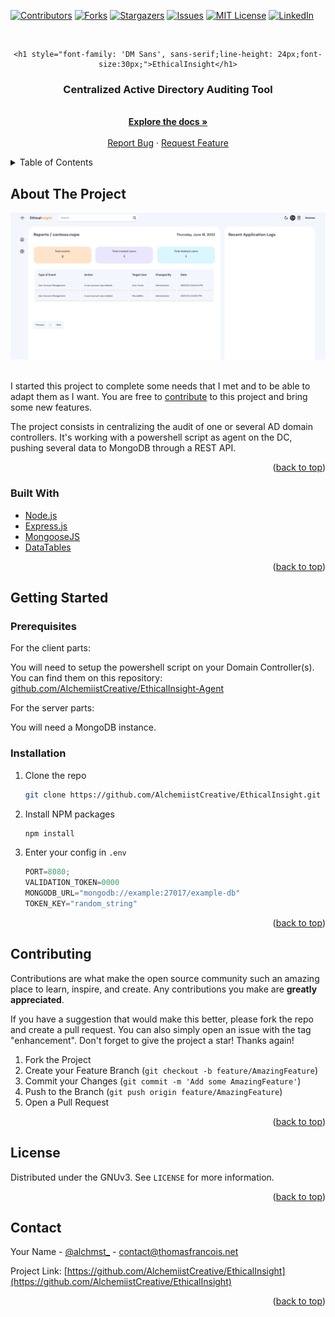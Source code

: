 <div id="top"></div>

[![Contributors][contributors-shield]][contributors-url]
[![Forks][forks-shield]][forks-url]
[![Stargazers][stars-shield]][stars-url]
[![Issues][issues-shield]][issues-url]
[![MIT License][license-shield]][license-url]
[![LinkedIn][linkedin-shield]][linkedin-url]




<!-- PROJECT LOGO -->
<br />
<div align="center">

    <h1 style="font-family: 'DM Sans', sans-serif;line-height: 24px;font-size:30px;">EthicalInsight</h1>
 

  <h3 align="center">Centralized Active Directory Auditing Tool</h3>

  <p align="center">
    <br />
    <a href="https://github.com/AlchemiistCreative/EthicalInsight"><strong>Explore the docs »</strong></a>
    <br />
    <br />
    <a href="https://github.com/AlchemiistCreative/EthicalInsight/issues">Report Bug</a>
    ·
    <a href="https://github.com/AlchemiistCreative/EthicalInsight/issues">Request Feature</a>
  </p>
</div>



<!-- TABLE OF CONTENTS -->
<details>
  <summary>Table of Contents</summary>
  <ol>
    <li>
      <a href="#about-the-project">About The Project</a>
      <ul>
        <li><a href="#built-with">Built With</a></li>
      </ul>
    </li>
    <li>
      <a href="#getting-started">Getting Started</a>
      <ul>
        <li><a href="#prerequisites">Prerequisites</a></li>
        <li><a href="#installation">Installation</a></li>
      </ul>
    </li>
    <li><a href="#contributing">Contributing</a></li>
    <li><a href="#license">License</a></li>
    <li><a href="#contact">Contact</a></li>

  </ol>
</details>



<!-- ABOUT THE PROJECT -->
## About The Project
<div align="center">
<img src="images/screenshot.png" alt="drawing" width="1000"/>
</div>
<br />

I started this project to complete some needs that I met and to be able to adapt them as I want.
You are free to <a href="#contributing">contribute</a> to this project and bring some new features.

The project consists in centralizing the audit of one or several AD domain controllers. 
It's working with a powershell script as agent on the DC, pushing several data to MongoDB through a REST API. 

<p align="right">(<a href="#top">back to top</a>)</p>



### Built With


* [Node.js](https://nextjs.org/)
* [Express.js](https://expressjs.com/)
* [MongooseJS](https://mongoosejs.com/)
* [DataTables](https://datatables.net/)

<p align="right">(<a href="#top">back to top</a>)</p>



<!-- GETTING STARTED -->
## Getting Started


### Prerequisites

For the client parts:

You will need to setup the powershell script on your Domain Controller(s).
You can find them on this repository: [github.com/AlchemiistCreative/EthicalInsight-Agent](https://github.com/AlchemiistCreative/EthicalInsight-Agent)

For the server parts:

You will need a MongoDB instance.

### Installation


1. Clone the repo
   ```sh
   git clone https://github.com/AlchemiistCreative/EthicalInsight.git
   ```
2. Install NPM packages
   ```sh
   npm install
   ```
3. Enter your config in `.env`
   ```js
   PORT=8080;
   VALIDATION_TOKEN=0000
   MONGODB_URL="mongodb://example:27017/example-db"
   TOKEN_KEY="random_string"
   ```

<p align="right">(<a href="#top">back to top</a>)</p>

<!-- CONTRIBUTING -->
## Contributing

Contributions are what make the open source community such an amazing place to learn, inspire, and create. Any contributions you make are **greatly appreciated**.

If you have a suggestion that would make this better, please fork the repo and create a pull request. You can also simply open an issue with the tag "enhancement".
Don't forget to give the project a star! Thanks again!

1. Fork the Project
2. Create your Feature Branch (`git checkout -b feature/AmazingFeature`)
3. Commit your Changes (`git commit -m 'Add some AmazingFeature'`)
4. Push to the Branch (`git push origin feature/AmazingFeature`)
5. Open a Pull Request

<p align="right">(<a href="#top">back to top</a>)</p>



<!-- LICENSE -->
## License

Distributed under the GNUv3. See `LICENSE` for more information.

<p align="right">(<a href="#top">back to top</a>)</p>



<!-- CONTACT -->
## Contact

Your Name - [@alchmst_](https://twitter.com/alchmst_) - contact@thomasfrancois.net

Project Link: [https://github.com/AlchemiistCreative/EthicalInsight](https://github.com/AlchemiistCreative/EthicalInsight)

<p align="right">(<a href="#top">back to top</a>)</p>


<!-- MARKDOWN LINKS & IMAGES -->

[contributors-shield]: https://img.shields.io/github/contributors/AlchemiistCreative/EthicalInsight.svg?style=for-the-badge
[contributors-url]: https://github.com/AlchemiistCreative/EthicalInsight/graphs/contributors
[forks-shield]: https://img.shields.io/github/forks/AlchemiistCreative/EthicalInsight.svg?style=for-the-badge
[forks-url]: https://github.com/AlchemiistCreative/EthicalInsight/network/members
[stars-shield]: https://img.shields.io/github/stars/AlchemiistCreative/EthicalInsight.svg?style=for-the-badge
[stars-url]: https://github.com/AlchemiistCreative/EthicalInsight/stargazers
[issues-shield]: https://img.shields.io/github/issues/AlchemiistCreative/EthicalInsight.svg?style=for-the-badge
[issues-url]: https://github.com/AlchemiistCreative/EthicalInsight/issues
[license-shield]: https://img.shields.io/github/issues/AlchemiistCreative/EthicalInsight.svg?style=for-the-badge
[license-url]: https://raw.githubusercontent.com/AlchemiistCreative/EthicalInsight/main/LICENSE
[linkedin-shield]: https://img.shields.io/badge/-LinkedIn-black.svg?style=for-the-badge&logo=linkedin&colorB=555
[linkedin-url]: https://www.linkedin.com/in/thomasfrancois-cv/
[product-screenshot]: images/screenshot.png
